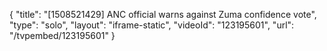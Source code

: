 {
    "title": "[1508521429] ANC official warns against Zuma confidence vote",
    "type": "solo",
    "layout": "iframe-static",
    "videoId": "123195601",
    "url": "\/tvpembed\/123195601"
}